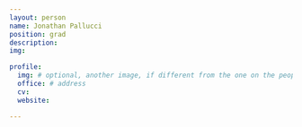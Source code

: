 ```yaml
---
layout: person
name: Jonathan Pallucci
position: grad
description:
img:

profile:
  img: # optional, another image, if different from the one on the people page
  office: # address
  cv:
  website: 

---
```

